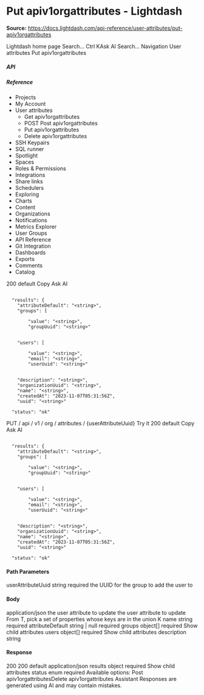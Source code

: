 # Put apiv1orgattributes - Lightdash

**Source:** https://docs.lightdash.com/api-reference/user-attributes/put-apiv1orgattributes

Lightdash home page
Search...
Ctrl KAsk AI
Search...
Navigation
User attributes
Put apiv1orgattributes
##### API


##### Reference
  * Projects
  * My Account
  * User attributes
    * Get apiv1orgattributes
    * POST
Post apiv1orgattributes
    * Put apiv1orgattributes
    * Delete apiv1orgattributes
  * SSH Keypairs
  * SQL runner
  * Spotlight
  * Spaces
  * Roles & Permissions
  * Integrations
  * Share links
  * Schedulers
  * Exploring
  * Charts
  * Content
  * Organizations
  * Notifications
  * Metrics Explorer
  * User Groups
  * API Reference
  * Git Integration
  * Dashboards
  * Exports
  * Comments
  * Catalog


200
default
Copy
Ask AI
```

  "results": {
    "attributeDefault": "<string>",
    "groups": [

        "value": "<string>",
        "groupUuid": "<string>"


    "users": [

        "value": "<string>",
        "email": "<string>",
        "userUuid": "<string>"


    "description": "<string>",
    "organizationUuid": "<string>",
    "name": "<string>",
    "createdAt": "2023-11-07T05:31:56Z",
    "uuid": "<string>"

  "status": "ok"

```

PUT
/
api
/
v1
/
org
/
attributes
/
{userAttributeUuid}
Try it
200
default
Copy
Ask AI
```

  "results": {
    "attributeDefault": "<string>",
    "groups": [

        "value": "<string>",
        "groupUuid": "<string>"


    "users": [

        "value": "<string>",
        "email": "<string>",
        "userUuid": "<string>"


    "description": "<string>",
    "organizationUuid": "<string>",
    "name": "<string>",
    "createdAt": "2023-11-07T05:31:56Z",
    "uuid": "<string>"

  "status": "ok"

```

#### Path Parameters
userAttributeUuid
string
required
the UUID for the group to add the user to
#### Body
application/json
the user attribute to update
the user attribute to update From T, pick a set of properties whose keys are in the union K
name
string
required
attributeDefault
string | null
required
groups
object[]
required
Show child attributes
users
object[]
required
Show child attributes
description
string
#### Response
200
200 default
application/json
results
object
required
Show child attributes
status
enum<string>
required
Available options: 
Post apiv1orgattributesDelete apiv1orgattributes
Assistant
Responses are generated using AI and may contain mistakes.


